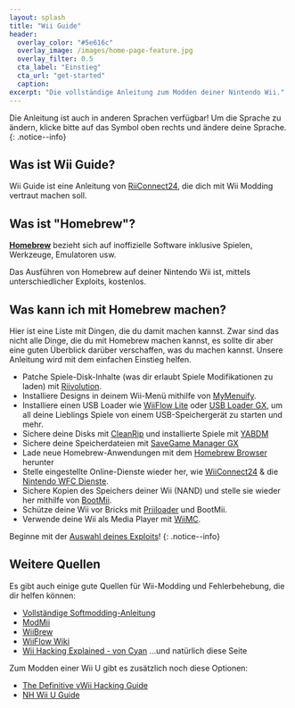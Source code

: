 ```yaml
---
layout: splash
title: "Wii Guide"
header:
  overlay_color: "#5e616c"
  overlay_image: /images/home-page-feature.jpg
  overlay_filter: 0.5
  cta_label: "Einstieg"
  cta_url: "get-started"
  caption:
excerpt: "Die vollständige Anleitung zum Modden deiner Nintendo Wii."
---
```


Die Anleitung ist auch in anderen Sprachen verfügbar! Um die Sprache zu ändern, klicke bitte auf das Symbol oben rechts und ändere deine Sprache.
{: .notice--info}

## Was ist Wii Guide?

Wii Guide ist eine Anleitung von [RiiConnect24](https://rc24.xyz), die dich mit Wii Modding vertraut machen soll.

## Was ist "Homebrew"?

[**Homebrew**](https://en.wikipedia.org/wiki/Homebrew_(video_games)) bezieht sich auf inoffizielle Software inklusive Spielen, Werkzeuge, Emulatoren usw.

Das Ausführen von Homebrew auf deiner Nintendo Wii ist, mittels unterschiedlicher Exploits, kostenlos.

## Was kann ich mit Homebrew machen?

Hier ist eine Liste mit Dingen, die du damit machen kannst. Zwar sind das nicht alle Dinge, die du mit Homebrew machen kannst, es sollte dir aber eine guten Überblick darüber verschaffen, was du machen kannst. Unsere Anleitung wird mit dem einfachen Einstieg helfen.

- Patche Spiele-Disk-Inhalte (was dir erlaubt Spiele Modifikationen zu laden) mit [Riivolution](http://www.wiibrew.org/wiki/Riivolution).
- Installiere Designs in deinem Wii-Menü mithilfe von [MyMenuify](/themes).
- Installiere einen USB Loader wie [WiiFlow Lite](https://gbatemp.net/threads/wiiflow-lite.422685/) oder [USB Loader GX](/usbloadergx), um all deine Lieblings Spiele von einem USB-Speichergerät zu starten und mehr.
- Sichere deine Disks mit [CleanRip](/dump-games) und installierte Spiele mit [YABDM](/dump-wads)
- Sichere deine Speicherdateien mit [SaveGame Manager GX](https://wiidatabase.de/downloads/wii-tools/savegame-manager-gx-beta/)
- Lade neue Homebrew-Anwendungen mit dem [Homebrew Browser](/hbb) herunter
- Stelle eingestellte Online-Dienste wieder her, wie [WiiConnect24](/riiconnect24) & die [Nintendo WFC Dienste](/wiimmfi).
- Sichere Kopien des Speichers deiner Wii (NAND) und stelle sie wieder her mithilfe von [BootMii](http://bootmii.org).
- Schütze deine Wii vor Bricks mit [Priiloader](/priiloader) und BootMii.
- Verwende deine Wii als Media Player mit [WiiMC](http://www.wiimc.org/).

Beginne mit der [Auswahl deines Exploits](get-started)!
{: .notice--info}

## Weitere Quellen

Es gibt auch einige gute Quellen für Wii-Modding und Fehlerbehebung, die dir helfen können:

- [Vollständige Softmodding-Anleitung](https://sites.google.com/site/completesg/)
- [ModMii](http://modmii.000webhostapp.com/)
- [WiiBrew](https://wiibrew.org/)
- [WiiFlow Wiki](https://sites.google.com/site/wiiflowiki4/)
- [Wii Hacking Explained - von Cyan](https://gbatemp.net/threads/wii-hacking-explained.501605/) ...und natürlich diese Seite

Zum Modden einer Wii U gibt es zusätzlich noch diese Optionen:
- [The Definitive vWii Hacking Guide](https://gbatemp.net/threads/the-definitive-vwii-hacking-guide.425852/)
- [NH Wii U Guide](https://wiiuguide.xyz)